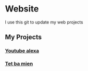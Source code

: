 # Website
I use this git to update my web projects

## My Projects
### [Youtube alexa](https://spdream99.github.io/Pages/Youtube%20Alexa/)
### [Tet ba mien](https://spdream99.github.io/Pages/Tetbamien/)
